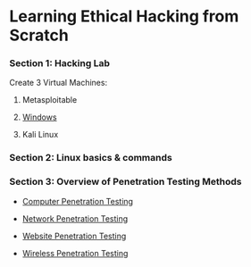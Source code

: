 # Learning Ethical Hacking from Scratch

### Section 1: Hacking Lab

Create 3 Virtual Machines:

1. Metasploitable

2. [Windows](https://developer.microsoft.com/en-us/microsoft-edge/tools/vms/)

3. Kali Linux

### Section 2: Linux basics & commands

### Section 3: Overview of Penetration Testing Methods

- [Computer Penetration Testing](./Computer%20Penetration%20Testing.md)

- [Network Penetration Testing](./Network%20Penetration%20Testing.md)

- [Website Penetration Testing](./Website%20Penetration%20Testing.md)

- [Wireless Penetration Testing](./Wireless%20Penetration%20Testing.md)